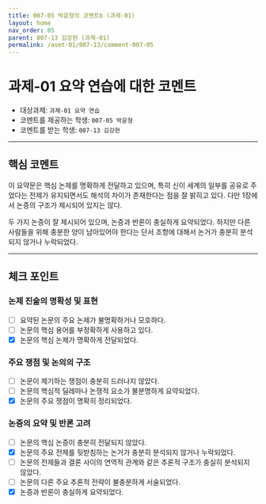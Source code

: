 ```yaml
---
title: 007-05 박윤형의 코멘트b (과제-01) 
layout: home
nav_order: 05
parent: 007-13 김강현 (과제-01)
permalink: /asmt-01/007-13/comment-007-05
---
```


# 과제-01 요약 연습에 대한 코멘트

- 대상과제: `과제-01 요약 연습`
- 코멘트를 제공하는 학생: `007-05 박윤형` 
- 코멘트를 받는 학생: `007-13 김강현` 

---

## 핵심 코멘트

이 요약문은 핵심 논제를 명확하게 전달하고 있으며, 특히 신이 세계의 일부를 공유로 주었다는 전제가 유지되면서도 해석의 차이가 존재한다는 점을 잘 밝히고 있다. 다만 1장에서 논증의 구조가 제시되어 있지는 않다.

두 가지 논증이 잘 제시되어 있으며, 논증과 반론이 충실하게 요약되었다. 하지만 다른 사람들을 위해 충분한 양이 남아있어야 한다는 단서 조항에 대해서 논거가 충분히 분석되지 않거나 누락되었다.

---

## 체크 포인트

### 논제 진술의 명확성 및 표현  
- [ ] 요약된 논문의 주요 논제가 불명확하거나 모호하다.  
- [ ] 논문의 핵심 용어를 부정확하게 사용하고 있다.  
- [x] 논문의 핵심 논제가 명확하게 전달되었다.  

### 주요 쟁점 및 논의의 구조  
- [ ] 논문이 제기하는 쟁점이 충분히 드러나지 않았다.  
- [ ] 논문의 핵심적 딜레마나 논쟁적 요소가 불분명하게 요약되었다.  
- [x] 논문의 주요 쟁점이 명확히 정리되었다.  

### 논증의 요약 및 반론 고려  
- [ ] 논문의 핵심 논증이 충분히 전달되지 않았다.  
- [x] 논문의 주요 전제를 뒷받침하는 논거가 충분히 분석되지 않거나 누락되었다.  
- [ ] 논문의 전제들과 결론 사이의 연역적 관계와 같은 추론적 구조가 충실히 분석되지 않았다.  
- [ ] 논문의 다른 주요 추론적 전략이 불충분하게 서술되었다.
- [x] 논증과 반론이 충실하게 요약되었다. 